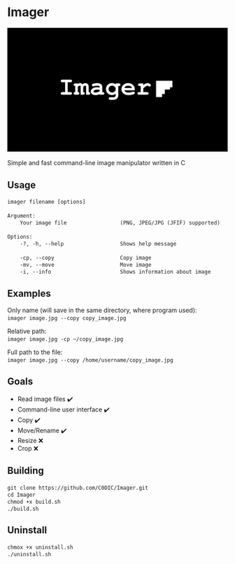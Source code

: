 # Imager

![Imager logo](/misc/imager_poster.png)

Simple and fast command-line image manipulator written in C

## Usage

``` text
imager filename [options]

Argument:
    Your image file                 (PNG, JPEG/JPG (JFIF) supported)

Options:
    -?, -h, --help                  Shows help message

    -cp, --copy                     Copy image
    -mv, --move                     Move image
    -i, --info                      Shows information about image
```

## Examples

Only name (will save in the same directory, where program used):  
`imager image.jpg --copy copy_image.jpg`

Relative path:  
`imager image.jpg -cp ~/copy_image.jpg`

Full path to the file:  
`imager image.jpg --copy /home/username/copy_image.jpg`

## Goals

- Read image files :heavy_check_mark:
- Command-line user interface :heavy_check_mark:
- Copy :heavy_check_mark:
- Move/Rename :heavy_check_mark:
- Resize :x:
- Crop  :x:

## Building  

``` text
git clone https://github.com/C0DIC/Imager.git
cd Imager
chmod +x build.sh
./build.sh
```

## Uninstall  

``` text
chmox +x uninstall.sh
./uninstall.sh
```
